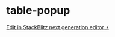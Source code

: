 # table-popup

[Edit in StackBlitz next generation editor ⚡️](https://stackblitz.com/~/github.com/NirmalGit/table-popup)